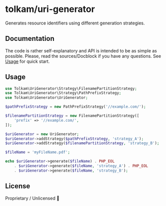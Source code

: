 # tolkam/uri-generator

Generates resource identifiers using different generation strategies.

## Documentation

The code is rather self-explanatory and API is intended to be as simple as possible. Please, read the sources/Docblock if you have any questions. See [Usage](#usage) for quick start.

## Usage

````php
use Tolkam\UriGenerator\Strategy\FilenamePartitionStrategy;
use Tolkam\UriGenerator\Strategy\PathPrefixStrategy;
use Tolkam\UriGenerator\UriGenerator;

$pathPrefixStrategy = new PathPrefixStrategy('//example.com/');

$filenamePartitionStrategy = new FilenamePartitionStrategy([
    'prefix' => '//example.com/',
]);

$uriGenerator = new UriGenerator;
$uriGenerator->addStrategy($pathPrefixStrategy, 'strategy_A');
$uriGenerator->addStrategy($filenamePartitionStrategy, 'strategy_B');

$fileName = 'myFileName.pdf';

echo $uriGenerator->generate($fileName) . PHP_EOL
    . $uriGenerator->generate($fileName, 'strategy_A') . PHP_EOL
    . $uriGenerator->generate($fileName, 'strategy_B');

````

## License

Proprietary / Unlicensed 🤷
